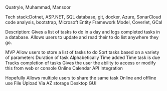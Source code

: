 Quatryle, Muhammad, Mansoor

Tech stack:Dotnet, ASP.NET, SQL database, git, docker, Azure, SonarCloud code analysis, bootstrap, Microsoft Entity Framework Model, Coverlet, GCal

Description: Gives a list of tasks to do in a day and logs completed tasks in a database. Allows users to update and read their to do list anywhere they go. 

MVP
Allow users to store a list of tasks to do
Sort tasks based on a variety of parameters
Duration of task
Alphabetically
Time added
Time task is due
Tracks completion of tasks
Gives the user the ability to access or modify this from web or console
Online Calendar API Integration 

Hopefully 
Allows multiple users to share the same task
Online and offline use
File Upload
Via AZ storage
Desktop GUI
